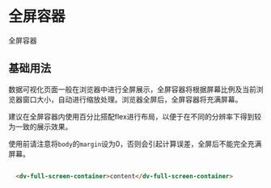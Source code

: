 <!-- 加载 demo 组件 start -->
<!-- <script setup>
import demo from './demo.vue'
</script> -->
<!-- 加载 demo 组件 end -->

<!-- 正文开始 -->

# 全屏容器

全屏容器

## 基础用法
<!-- <Preview comp-name="FullScreenContainer" demo-name="demo">
  <demo />
  /Preview>
-->

数据可视化页面一般在浏览器中进行全屏展示，全屏容器将根据屏幕比例及当前浏览器窗口大小，自动进行缩放处理。浏览器全屏后，全屏容器将充满屏幕。

建议在全屏容器内使用百分比搭配flex进行布局，以便于在不同的分辨率下得到较为一致的展示效果。

使用前请注意将`body`的`margin`设为0，否则会引起计算误差，全屏后不能完全充满屏幕。

```html

  <dv-full-screen-container>content</dv-full-screen-container>

```